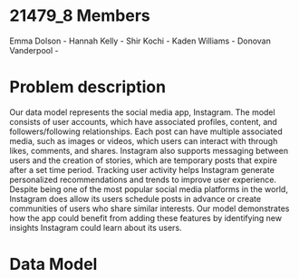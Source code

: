 # 21479_8 Members
Emma Dolson - 
Hannah Kelly - 
Shir Kochi - 
Kaden Williams - 
Donovan Vanderpool - 

# Problem description
Our data model represents the social media app, Instagram. The model consists of user accounts, which have associated profiles, content, and followers/following relationships. Each post can have multiple associated media, such as images or videos, which users can interact with through likes, comments, and shares. Instagram also supports messaging between users and the creation of stories, which are temporary posts that expire after a set time period. Tracking user activity helps Instagram generate personalized recommendations and trends to improve user experience. Despite being one of the most popular social media platforms in the world, Instagram does allow its users schedule posts in advance or create communities of users who share similar interests. Our model demonstrates how the app could benefit from adding these features by identifying new insights Instagram could learn about its users.

# Data Model
